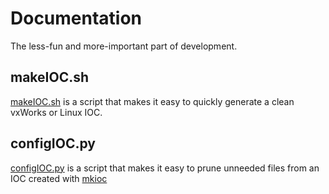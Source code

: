 # Documentation
The less-fun and more-important part of development.

## makeIOC.sh

[makeIOC.sh](makeIOC.md) is a script that makes it easy to quickly generate a clean vxWorks or Linux IOC.

## configIOC.py

[configIOC.py](configIOC.md) is a script that makes it easy to prune unneeded files from an IOC created with [mkioc](https://github.com/BCDA-APS/mkioc)

